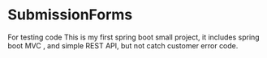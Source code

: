 # SubmissionForms
For testing code
This is my first spring boot small project, it includes spring boot MVC , and simple REST API, but not catch customer error code. 
